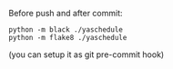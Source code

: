 Before push and after commit:

```
python -m black ./yaschedule
python -m flake8 ./yaschedule
```

(you can setup it as git pre-commit hook)

